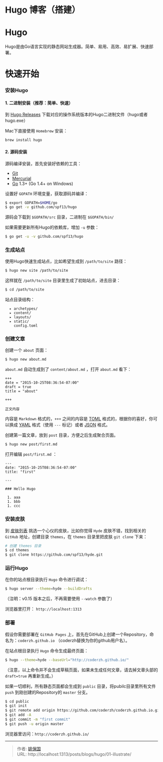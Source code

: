 # Hugo 博客（搭建）


# Hugo

Hugo是由Go语言实现的静态网站生成器。简单、易用、高效、易扩展、快速部署。



# 快速开始

### 安装Hugo

#### 1. 二进制安装（推荐：简单、快速）

到 [Hugo Releases](https://github.com/spf13/hugo/releases) 下载对应的操作系统版本的Hugo二进制文件（hugo或者hugo.exe）

Mac下直接使用 `Homebrew` 安装：

```bash
brew install hugo
```

#### 2. 源码安装

源码编译安装，首先安装好依赖的工具：

- [Git](http://git-scm.com/)
- [Mercurial](http://mercurial.selenic.com/)
- [Go](http://golang.org/) 1.3+ (Go 1.4+ on Windows)

设置好 `GOPATH` 环境变量，获取源码并编译：

```bash
$ export GOPATH=$HOME/go
$ go get -v github.com/spf13/hugo
```

源码会下载到 `$GOPATH/src` 目录，二进制在 `$GOPATH/bin/`

如果需要更新所有Hugo的依赖库，增加 `-u` 参数：

```bash
$ go get -u -v github.com/spf13/hugo
```

### 生成站点

使用Hugo快速生成站点，比如希望生成到 `/path/to/site` 路径：

```bash
$ hugo new site /path/to/site
```

这样就在 `/path/to/site` 目录里生成了初始站点，进去目录：

```bash
$ cd /path/to/site
```

站点目录结构：

```
  ▸ archetypes/
  ▸ content/
  ▸ layouts/
  ▸ static/
    config.toml
```

### 创建文章

创建一个 `about` 页面：

```bash
$ hugo new about.md
```

`about.md` 自动生成到了 `content/about.md` ，打开 `about.md` 看下：

```
+++
date = "2015-10-25T08:36:54-07:00"
draft = true
title = "about"

+++

正文内容
```

内容是 `Markdown` 格式的，`+++` 之间的内容是 [TOML](https://github.com/toml-lang/toml) 格式的，根据你的喜好，你可以换成 [YAML](http://www.yaml.org/) 格式（使用 `---` 标记）或者 [JSON](http://www.json.org/) 格式。

创建第一篇文章，放到 `post` 目录，方便之后生成聚合页面。

```bash
$ hugo new post/first.md
```

打开编辑 `post/first.md` ：

```
---
date: "2015-10-25T08:36:54-07:00"
title: "first"
 
---

### Hello Hugo

 1. aaa
 1. bbb
 1. ccc
```

### 安装皮肤

到 [皮肤列表](https://www.gohugo.org/theme/) 挑选一个心仪的皮肤，比如你觉得 `Hyde` 皮肤不错，找到相关的 `GitHub` 地址，创建目录 `themes`，在 `themes` 目录里把皮肤 `git clone` 下来：

```bash
# 创建 themes 目录
$ cd themes
$ git clone https://github.com/spf13/hyde.git
```

### 运行Hugo

在你的站点根目录执行 `Hugo` 命令进行调试：

```bash
$ hugo server --theme=hyde --buildDrafts
```

（注明：v0.15 版本之后，不再需要使用 `--watch` 参数了）

浏览器里打开： `http://localhost:1313`

### 部署

假设你需要部署在 `GitHub Pages` 上，首先在GitHub上创建一个Repository，命名为：`coderzh.github.io` （coderzh替换为你的github用户名）。

在站点根目录执行 `Hugo` 命令生成最终页面：

```bash
$ hugo --theme=hyde --baseUrl="http://coderzh.github.io/"
```

（注意，以上命令并不会生成草稿页面，如果未生成任何文章，请去掉文章头部的 `draft=true` 再重新生成。）

如果一切顺利，所有静态页面都会生成到 `public` 目录，将pubilc目录里所有文件 `push` 到刚创建的Repository的 `master` 分支。

```bash
$ cd public
$ git init
$ git remote add origin https://github.com/coderzh/coderzh.github.io.git
$ git add -A
$ git commit -m "first commit"
$ git push -u origin master
```

浏览器里访问：`http://coderzh.github.io/`

---

> 作者: [姚保国](https://yaobg.github.io)  
> URL: http://localhost:1313/posts/blogs/hugo/01-illustrate/  

